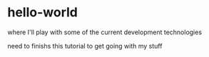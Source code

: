 # hello-world
where I'll play with some of the current development technologies

need to finishs this tutorial to get going with my stuff

